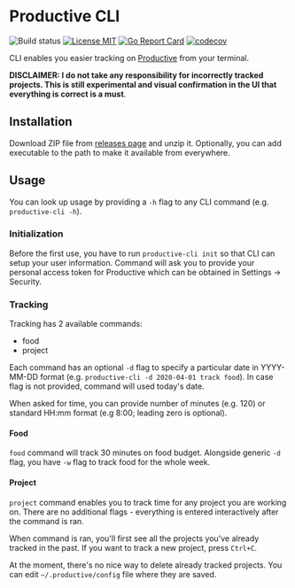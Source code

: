 # Productive CLI

![Build status](https://github.com/mister11/productive-cli/workflows/Build/badge.svg) [![License MIT](https://img.shields.io/badge/License-MIT-brightgreen)](https://github.com/mister11/productive-cli/blob/master/LICENSE) [![Go Report Card](https://goreportcard.com/badge/github.com/mister11/productive-cli)](https://github.com/mister11/productive-cli) [![codecov](https://codecov.io/gh/mister11/productive-cli/branch/master/graph/badge.svg)](https://codecov.io/gh/mister11/productive-cli)

CLI enables you easier tracking on [Productive](https://productive.io) from your terminal.

**DISCLAIMER: I do not take any responsibility for incorrectly tracked projects. This is still experimental and visual confirmation in the UI that everything is correct is a must**.

## Installation

Download ZIP file from [releases page](https://github.com/mister11/productive-cli/releases) and unzip it. Optionally, you can add executable to the path to make it available from everywhere.

## Usage

You can look up usage by providing a `-h` flag to any CLI command (e.g. `productive-cli -h`).

### Initialization

Before the first use, you have to run `productive-cli init` so that CLI can setup your user information. Command will ask you to provide your personal access token for Productive which can be obtained in Settings -> Security.

### Tracking

Tracking has 2 available commands:
* food
* project

Each command has an optional `-d` flag to specify a particular date in YYYY-MM-DD format (e.g. `productive-cli -d 2020-04-01 track food`). In case flag is not provided, command will used today's date.

When asked for time, you can provide number of minutes (e.g. 120) or standard HH:mm format (e.g 8:00; leading zero is optional).

#### Food

`food` command will track 30 minutes on food budget.
Alongside generic `-d` flag, you have `-w` flag to track food for the whole week.

#### Project

`project` command enables you to track time for any project you are working on. There are no additional flags - everything is entered interactively after the command is ran.

When command is ran, you'll first see all the projects you've already tracked in the past. If you want to track a new project, press `Ctrl+C`. 

At the moment, there's no nice way to delete already tracked projects. You can edit `~/.productive/config` file where they are saved.
